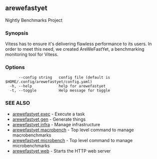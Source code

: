 ## arewefastyet

Nightly Benchmarks Project

### Synopsis

Vitess has to ensure it's delivering flawless performance to its users. In order to meet this need, we created AreWeFastYet, a benchmarking monitoring tool for Vitess.

### Options

```
      --config string   config file (default is $HOME/.config/arewefastyet/config.yaml)
  -h, --help            help for arewefastyet
  -t, --toggle          Help message for toggle
```

### SEE ALSO

* [arewefastyet exec](arewefastyet_exec.md)	 - Execute a task
* [arewefastyet gen](arewefastyet_gen.md)	 - Generate things
* [arewefastyet infra](arewefastyet_infra.md)	 - Manage infrastructure
* [arewefastyet macrobench](arewefastyet_macrobench.md)	 - Top level command to manage macrobenchmarks
* [arewefastyet microbench](arewefastyet_microbench.md)	 - Top level command to manage microbenchmarks
* [arewefastyet web](arewefastyet_web.md)	 - Starts the HTTP web server

